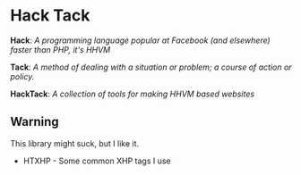 Hack Tack
=========================

**Hack**:  *A programming language popular at Facebook (and elsewhere) faster than PHP, it's HHVM*

**Tack**: *A method of dealing with a situation or problem; a course of action or policy.*

**HackTack**: *A collection of tools for making HHVM based websites*

Warning
--------

This library might suck, but I like it.

* HTXHP - Some common XHP tags I use